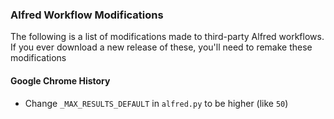 ### Alfred Workflow Modifications

The following is a list of modifications made to third-party Alfred workflows. If you ever download a new release of these, you'll need to remake these modifications

#### Google Chrome History

- Change `_MAX_RESULTS_DEFAULT` in `alfred.py` to be higher (like `50`)
